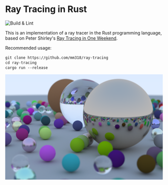 Ray Tracing in Rust
===================

![Build & Lint](https://github.com/mm318/ray-tracing/workflows/Build%20Ray%20Tracing%20in%20Rust/badge.svg?event=schedule)

This is an implementation of a ray tracer in the Rust programming language, based on Peter Shirley's [Ray Tracing in One Weekend](https://raytracing.github.io/books/RayTracingInOneWeekend.html).

Recommended usage:
```
git clone https://github.com/mm318/ray-tracing
cd ray-tracing
cargo run --release
```

![RayTracingInOneWeekend](image/example.png "Ray Tracing In One Weekend")

